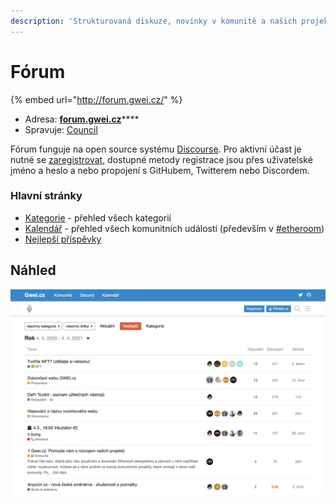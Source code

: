 ```yaml
---
description: 'Strukturovaná diskuze, novinky v komunitě a našich projektech'
---
```


# Fórum

{% embed url="http://forum.gwei.cz/" %}

* Adresa: [**forum.gwei.cz**](https://forum.gwei.cz/)\*\*\*\*
* Spravuje: [Council](../council/)

Fórum funguje na open source systému [Discourse](https://www.discourse.org/). Pro aktivní účast je nutné se [zaregistrovat](https://forum.gwei.cz/signup), dostupné metody registrace jsou přes uživatelské jméno a heslo a nebo propojení s GitHubem, Twitterem nebo Discordem.

### Hlavní stránky

* [Kategorie](https://forum.gwei.cz/categories) - přehled všech kategorií
* [Kalendář](https://forum.gwei.cz/calendar) - přehled všech komunitních událostí \(především v [\#etheroom](../projekty/etheroom/)\)
* [Nejlepší příspěvky](https://forum.gwei.cz/top)

## Náhled

![N&#xE1;hled na&#x161;eho f&#xF3;ra](../.gitbook/assets/forum-screenshot%20%281%29.png)





